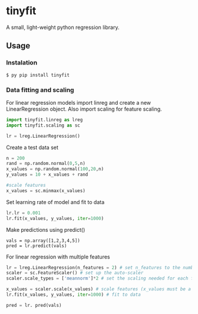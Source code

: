 # tinyfit
A small, light-weight python regression library.

## Usage
### Instalation
```
$ py pip install tinyfit
```

### Data fitting and scaling
For linear regression models import linreg and create a new LinearRegression object. Also import scaling for feature scaling.
```python
import tinyfit.linreg as lreg
import tinyfit.scaling as sc

lr = lreg.LinearRegression()
```

Create a test data set
```python
n = 200
rand = np.random.normal(0,5,n)
x_values = np.random.normal(100,20,n)
y_values = 10 + x_values + rand

#scale features
x_values = sc.minmax(x_values)
```

Set learning rate of model and fit to data
```python
lr.lr = 0.001
lr.fit(x_values, y_values, iter=1000)
```

Make predictions using predict()
```
vals = np.array([1,2,3,4,5])
pred = lr.predict(vals)
```

For linear regression with multiple features
```python
lr = lreg.LinearRegression(n_features = 2) # set n_features to the number of expected features (2 in this example)
scaler = sc.FeatureScaler() # set up the auto-scaler
scaler.scale_types = ['meannorm']*2 # set the scaling needed for each feature in the dataset

x_values = scaler.scale(x_values) # scale features (x_values must be a 2xn np.array in this example)
lr.fit(x_values, y_values, iter=1000) # fit to data

pred = lr. pred(vals)
```
